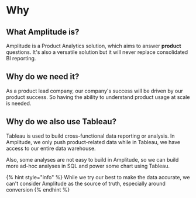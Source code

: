 # Why

## What Amplitude is?

Amplitude is a Product Analytics solution, which aims to answer **product** questions. It's also a versatile solution but it will never replace consolidated BI reporting.&#x20;

## Why do we need it?

As a product lead company, our company's success will be driven by our product success. So having the ability to understand product usage at scale is needed.

## Why do we also use Tableau?

Tableau is used to build cross-functional data reporting or analysis. In Amplitude, we only push product-related data while in Tableau, we have access to our entire data warehouse.

Also, some analyses are not easy to build in Amplitude, so we can build more ad-hoc analyses in SQL and power some chart using Tableau.

{% hint style="info" %}
While we try our best to make the data accurate, we can't consider Amplitude as the source of truth, especially around conversion
{% endhint %}
